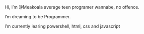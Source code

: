 <p>Hi, I’m @Meakoala average teen programer wannabe, no offence.</p>
<p>I’m dreaming to be Programmer.</p>  
<p>I’m currently learing powershell, html, css and javascript </p>



<!---
Meakoala/Meakoala is a ✨ special ✨ repository because its `README.md` (this file) appears on your GitHub profile.
You can click the Preview link to take a look at your changes.
--->
